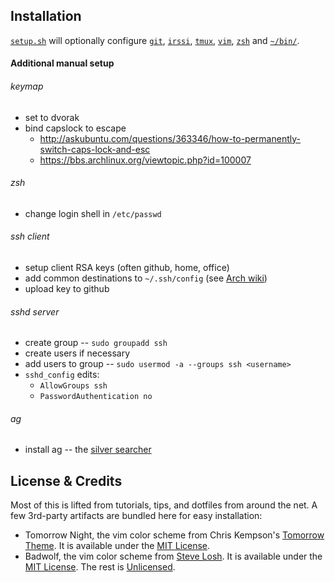 ## Installation

[`setup.sh`](./setup.sh) will optionally configure [`git`](./git), [`irssi`](./irssi), [`tmux`](./tmux), [`vim`](./vim), [`zsh`](./zsh) and [`~/bin/`](./bin).

#### Additional manual setup

###### keymap
- set to dvorak
- bind capslock to escape
  - http://askubuntu.com/questions/363346/how-to-permanently-switch-caps-lock-and-esc
  - https://bbs.archlinux.org/viewtopic.php?id=100007

###### zsh
- change login shell in `/etc/passwd`

###### ssh client
- setup client RSA keys (often github, home, office)
- add common destinations to `~/.ssh/config` (see [Arch wiki](https://wiki.archlinux.org/index.php/Secure_Shell#Saving_connection_data_in_ssh_config))
- upload key to github

###### sshd server
- create group -- `sudo groupadd ssh`
- create users if necessary
- add users to group -- `sudo usermod -a --groups ssh <username>`
- `sshd_config` edits:
  - `AllowGroups ssh`
  - `PasswordAuthentication no`

###### ag
- install ag -- the [silver searcher](https://github.com/ggreer/the_silver_searcher)

## License & Credits
Most of this is lifted from tutorials, tips, and dotfiles from around the net. A few 3rd-party artifacts are bundled here for easy installation:
- Tomorrow Night, the vim color scheme from Chris Kempson's [Tomorrow Theme](https://github.com/chriskempson/tomorrow-theme). It is available under the [MIT License](https://github.com/toddbernhard/dotfiles/blob/master/vim/tomorrow-theme/LICENSE.md).
- Badwolf, the vim color scheme from [Steve Losh](http://stevelosh.com/projects/badwolf). It is available under the [MIT License](https://github.com/toddbernhard/dotfiles/blob/master/vim/badwolf-theme/LICENSE.md).
The rest is [Unlicensed](https://github.com/toddbernhard/dotfiles/blob/master/UNLICENSE.txt).
